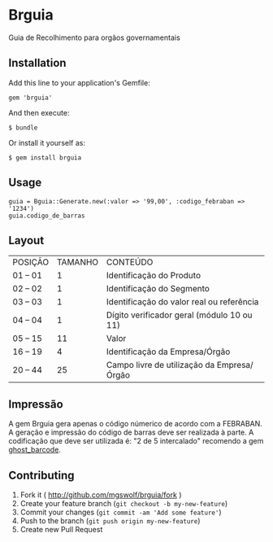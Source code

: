 # Brguia

Guia de Recolhimento para orgãos governamentais

## Installation

Add this line to your application's Gemfile:

    gem 'brguia'

And then execute:

    $ bundle

Or install it yourself as:

    $ gem install brguia

## Usage

    guia = Bguia::Generate.new(:valor => '99,00', :codigo_febraban => '1234')
    guia.codigo_de_barras

## Layout

  <table>
    <tr>
      <td>POSIÇÃO</td>
      <td>TAMANHO</td>
      <td>CONTEÚDO</td>
    </tr>
    <tr>
      <td>01 – 01</td>
      <td>1</td>
      <td>Identificação do Produto</td>
    </tr>
    <tr>
      <td>02 – 02</td>
      <td>1</td>
      <td>Identificação do Segmento </td>
    </tr>
    <tr>
      <td>03 – 03</td>
      <td>1</td>
      <td> Identificação do valor real ou referência </td>
    </tr>
    <tr>
      <td>04 – 04</td>
      <td>1</td>
      <td>Dígito verificador geral (módulo 10 ou 11) </td>
    </tr>
    <tr>
      <td>05 – 15</td>
      <td>11</td>
      <td>Valor </td>
    </tr>
    <tr>
      <td>16 – 19</td>
      <td>4</td>
      <td>Identificação da Empresa/Órgão </td>
    </tr>
    <tr>
      <td>20 – 44</td>
      <td>25</td>
      <td>Campo livre de utilização da Empresa/Órgão </td>
    </tr>
  </table>

## Impressão
  A gem Brguia gera apenas o código númerico de acordo com a FEBRABAN.
  A geração e impressão do código de barras deve ser realizada à parte.
  A codificação que deve ser utilizada é: "2 de 5 intercalado"
  recomendo a gem [ghost_barcode](http://github.com/shairontoledo/rghost-barcode "RGhost Barcode").


## Contributing

1. Fork it ( http://github.com/mgswolf/brguia/fork )
2. Create your feature branch (`git checkout -b my-new-feature`)
3. Commit your changes (`git commit -am 'Add some feature'`)
4. Push to the branch (`git push origin my-new-feature`)
5. Create new Pull Request
